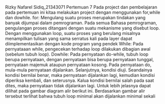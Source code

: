 Rizky Nafarel Sidiq_21343071 Pertemuan 7 Pada project dan pembelajaran pada pertemuan ini kitaa melakukan project dengan menggunakan for,while dan dowhile.
for: Mengulang suatu proses merupakan tindakan yang banyak dijumpai dalam
pemrograman. Pada semua Bahasa pemrograman, pengulangan proses ditangani dengan
suatu mekanisme yang disebut loop. Dengan menggunakan loop, suatu proses yang
berulang misalnya menampilkan tulisan yang sama serratus kali pada layer dapat
diimplementasikan dengan kode program yang pendek
While: Pada pernyataaan while, pengecekan terhadap loop dilakukan dibagian awal
(sebelum tubuh loop).
Dowhile: Pada pernyataan do-while, tubuh loop berupa pernyataan, dengan pernyataan bisa
berupa pernyataan tunggal, pernyataan majemuk ataupun pernyataan kosong. Pada
pernyataan do, mula-mula pernyataan dijalankan. Selanjutnya, kondisi diuji. Seandainya
kondisi bernilai benar, maka pernyataan dijalankan lagi, kemudian kondisi diperiksa
kembali, dan seterusnya. Kalua kondisi bernilai salah pada saat dites, maka pernyataan
tidak dijalankan lagi. Untuk lebih jelasnya dapat dilihat pada gambar diagram alir berikut
ini. Berdasarkan gambar alir tersebut terlihat bahwa tubuh loop minimal akan dijalankan
minimal sekali
